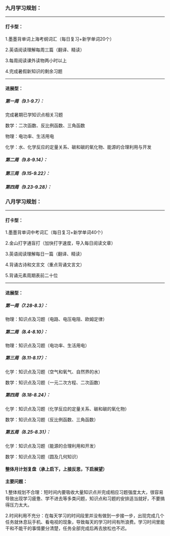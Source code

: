 ### 九月学习规划：

------

#### 打卡型：

1.墨墨背单词上海考纲词汇（每日复习+新学单词20个）

2.英语阅读理解每周三篇（翻译、精读）

3.每周阅读课外读物两小时以上

4.完成暑假新知识的剩余习题

------

#### 进展型：

##### 第一周（9.1-9.7）：

完成暑期已学知识点相关习题

数学：二次函数、反比例函数、三角函数

物理：电功率、生活用电

化学：水、化学反应的定量关系、碳和碳的氧化物、能源的合理利用与开发

##### 第二周（9.8-9.14）：

##### 第三周（9.15-9.22）：

##### 第四周（9.23-9.28）：



### 八月学习规划：

------

#### 打卡型：

 1.墨墨背单词中考词汇（每日复习+新学单词40个）

 2.金山打字通盲打（加快打字速度，导入每日阅读文章）

 3.英语阅读理解每日一篇（翻译、精读）

 4.背诵古诗和文言文（重点背诵文言文）

 5.背诵元素周期表前二十位

------

#### 进展型：

##### 第一周（7.28-8.3）：

物理：知识点及习题（电路、电压电阻、欧姆定律）

##### 第二周（8.4-8.10）：

物理：知识点及习题（电功率、生活用电）

##### 第三周（8.11-8.17）：

化学：知识点及习题（空气和氧气、自然界的水）

数学：知识点及习题（一元二次方程、二次函数）

##### 第四周（8.18-8.24）：

化学：知识点及习题（化学反应的定量关系、碳和碳的氧化物）

数学：知识点及习题（反比例函数、三角函数）

##### 第五周（8.25-8.31）：

化学：知识点及习题（能源的合理利用和开发）

数学：知识点及习题（圆及几何知识）

####  整体月计划复盘（承上启下，上接反思，下启展望）

**主要问题：**

1.整体规划不合理：短时间内要吸收大量知识点并完成相应习题强度太大，很容易导致出现学习疲惫、学不进去等多类问题，知识点和习题的安排适当就好，不要搞得压力太大。

2.时间利用不充分：在每天学习的时间段里并没有做到一步接一步，出现完成几个任务就休息玩手机、看电视的现象，导致每天的学习时间有所浪费。学习时间里能干和不能干的事情要分清楚，任务全部完成后再去放松也不迟。


